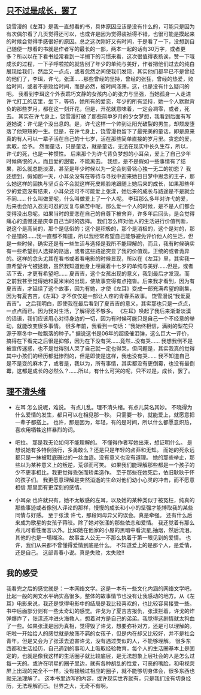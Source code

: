 ## [只不过是成长，罢了](https://book.douban.com/review/1121748/) ##
饶雪漫的《左耳》是我一直想看的书，具体原因应该是没有什么的，可能只是因为有次偶尔看了几页觉得还可以，也或许是因为觉得装祯得不错，也很可能是摸起来的时候会觉得手感很好的原因。总之这次刚好又有时间，于是看了一下，没想到自己随便一想看的书就是作者写的最长的一部，两本一起的话有30万字，或者更多？所以以在下看书经常看到一半搁下的习惯来看，这次很值得表扬诶，赞一下哦
成长的过程，一下子呼啦拉的就告别了年少的单纯与美好，作者把他们过去的纯白展现给我们，然后又一点点，或者忽然之间使我们发现，其实他们都早已不是曾经的他们了，李珥，许弋，张漾……那些曾经的坚持，曾经的张狂，曾经的热爱，败给时间，或者不是败给时间，而是必然，被时间涤荡，这，也是没有什么疑问的吧。
我看到李珥这个外表乖巧文静的女孩内心的张力与坚强，当她孤身一人走进许弋打工的店里，坐下，等待，她所有的爱恋，年少的所有坚持，她一个人默默背负的那些岁月，都在这一刻开花，但是，开花就意味着，一定会凋零，或者，死去。
其实在许弋身上，饶雪漫打破了那些简单岁月的少女梦想，我看到后面有写道她说：许弋是个没出息的。是，许弋这样一个帅到让阳光破裂的男生，却颓废堕落了他短短的一生。但是，在许弋身上，饶雪漫也留下了最完美的童话，即是原来真的有人可以一辈子活在自己的十七岁，活在那些简单直接的岁月里。贪恋的爱，索取，给予。
然而童话，只是童话，就是童话，无法在现实中长久生存，所以，许弋的死，也是一种惯性。
后来那个为许弋背负梦想的小耳朵，爱上了自己少年时候痛恨的人，而且爱的甜蜜，不能离去。
我想，是不是假如一些事情有了结果，那么就总能淡漠，甚至是年少时候以为一定会刻骨铭心独一无二的初恋？
我还想到，假如那一天，小耳朵没有在等待与寻找中迎来她日日梦中思念的王子，那么她这样的固执与坚贞会不会就这样死皮赖脸地跟随上她后来的成长，如果那些年少的爱恋没有结果，小耳朵还可不可能爱上张漾，她后来的成长与路途是不是就会不同……
什么叫做爱呢，什么叫做爱上了一个人呢。
李珥那么多年对许弋的爱，后来也会陷入忍无可忍的反复与痛苦中呢，那么爱一个人的时候，是不是人们都会变得没出息呢。如果当时的爱恋在自己的自尊下被舍弃，许多年后回头，是会觉得痛心的遗憾还是庆幸自己当时的选择。
我们怎么样对他人的生活进行价值判断，说这个是高尚的，那个是低俗的；这个是积极的，那个是消极的，这个是对的，那个是错的……我一直都不知道，所以我经常希望自己能够避免评价他人的生活，但是一些时候，确实还是有一些生活与选择是我所不能理解的，而且，我有时候确实有一些希望别人选择的路途，或者这些路途突显了我的价值观，正统的或者诡异的。这样的念头尤其在看书或者看电影的时候显现，所以在《左耳》里，其实我一直希望许弋被拯救，虽然我知道他身上埋藏着十七岁的单纯与美好……但是，或者活下去，才更有希望吧……
夏吉吉，这个女孩出现的意义，我到最后才发现。而之前我甚至觉得她和夏米米的出现，使故事变得有点拖沓。后来我才看到，因为有夏吉吉，才延续了这个故事，因为有她，才使《左耳》变成一部充满希望的剧集，因为有夏吉吉，《左耳》才不仅仅是一部让人疼的青春系故事。
饶雪漫说“我爱夏吉吉”。
之后我明白，即使我在最后看到了夏吉吉的意义，其实那也只是一点点，一点点而已。因为我对生活，了解得还不够多。
《左耳》唤起了我后来渐渐淡漠的话语，我们应该用心对待身边的一切，因为有时候可能只是自己一个不经意的举动，就能改变很多事情。
很多年前，我看到一句话：“我始终相信，满树的梨花只源于寒冬中一粒飘落的种子。”
据说这书是06年的超级催泪弹，这么巨大一评价，搞得在下看完之后很是抑郁，因为在下没有哭……竟然…没有哭……
我想我倒不是被宣传迷惑，也不是觉得别人哭了自己就一定也得哭，但问题是，其实我真的觉得其中小孩们的经历都挺惨烈的，但是即使是这样，我也没有哭……
我不知道自己是不是变的麻木了，或者是，我以为，所有事情，其实都没有更倒霉，也没有最倒霉，这都是成长的必然么？……所以，有什么可哭的呢，只不过是，成长，罢了。

## [理不清头绪](https://book.douban.com/review/1105145/#comments) ##
- 左耳
怎么说呢，难说。
有点儿乱。理不清头绪。有点儿莫名其妙。
不晓得为什么爱情的发生，都只可以在相见那一秒。
只需要一秒，就能爱上，就愿意把一辈子都搭上。
也许，那是因为，年轻，有的是时间，所以什么都愿意炽热，
喜欢用牺牲这样暴烈的词。

- 吧拉。
那是我无论如何不能理解的。
不懂得作者写她出来，想证明什么。
是想说她有多特例独行，多勇敢么？还是只是年轻的卤莽和无知。
而她的死永远都只是一抹被鞋底碾过的一丝血迹。没有意义也没有道理。
她的那些举止，那些以为某种意义上的叛逆，荒谬而可笑。
如果我们能理解那些都是一个孩子的少不更事相比，我更觉得乖张而矫柔造作。
至于那些在她死后，依旧耿耿于怀的孩子们。
我更愿意理解是突然消逝的生命对他们幼小心灵的冲击，而不愿意相信
那里面有更深刻的感情。

- 小耳朵
也许就只有，她不太敏感的左耳，以及她的某种类似于被冤枉，纯真的
那些事迹或者像别人评论的那样，慢慢的成长和小小的坚强才能博取我的某些同情与好感。
至于张漾 许弋，那段同母异父的误会。真是牵强。
还有什么后来成为歌星的女孩子蒋皎。除了她对张漾的那些依恋和爱情。
我还觉着有那么点儿可看性而言以外。比如她在他家的小屋的黑暗中看流星,抽烟，然后流泪。
其他的也是一塌糊涂。
故事主人公无一不那么执着于第一眼见到的爱情。
也许，我们从来都不曾懂得爱情到底是什么。
不知道爱上的是那个人，是爱情，还是自己。
这部青春小说。真是失败，太失败!!

## 我的感受 ##
我看完之后的感觉就是：一本网络文学。这是一本有一些文化内涵的网络文学吧，比起一般的网文水平确实高很多。整体的故事情节也没有让我感动的地方。从《左耳》电影来说，我还是觉得电影中的结局是我比较喜欢的，也比较容易接受一些。书中后面部分则有一些太奇幻的感觉。许戈为了夏吉吉报仇，张漾拦着，许戈的炸弹爆炸了，张漾还冲进火海救人，想着对方是自己的弟弟。我觉得这剧情就太狗血了一些。如果张漾是因为真相，觉得毁了许戈，想要弥补对方，还是可以理解的。吧啦一开始给人的感觉就是放荡不羁的女孩子，但是内在却又比较好，并不是社会青年。但是又会为了张漾去迫害许戈，没有遇过类似的人，不能够理解。
很多东西都和生活经历，自己遇到的事和人上吸取经验教育，每个人的生活圈基本上是固定的，也就是像我这样的生活圈子就比较底层，是无法想象上层社会的人是怎么过每一天的。或许在明星的圈子里边，就有各种胡乱的性爱，可恶的嘴脸，和电视荧屏上出现的完全不一样。没有接触过相应的圈子，就不能够切身体会，很多东西也就无法理解了。
这本书里边写的内容，或许现实世界就有，只是我们没有切身经历，无法理解而已。世界之大，无奇不有啊。